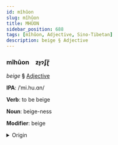 ```yaml
---
id: mîhûon
slug: mîhûon
title: MHÛON
sidebar_position: 688
tags: [mîhûon, Adjective, Sino-Tibetan]
description: beige § Adjective
---
```


### mîhûon&emsp;<span kind="abugida">ƶɟɂʄɽ̃</span>

*beige* **§** [Adjective](../../tags/Adjective)

**IPA**: /ˈmi.hu.ɑn/

**Verb**: to be beige

**Noun**: beige-ness

**Modifier**: beige

<details>
    <summary>Origin</summary>
    Mandarin 米黃 mǐhuáng [mixwaŋ]<br/>
    <em>Sino-Tibetan Language Family</em>
</details>